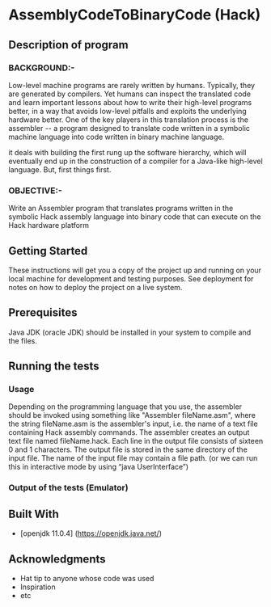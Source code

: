 # AssemblyCodeToBinaryCode (Hack)

## Description of program
### BACKGROUND:-
Low-level machine programs are rarely written by humans. Typically, they are generated by compilers. Yet humans can inspect the translated code and learn important lessons about how to write their high-level programs better, in a way that avoids low-level pitfalls and exploits the underlying hardware better. One of the key players in this translation process is the assembler -- a program designed to translate code written in a symbolic machine language into code written in binary machine language.

it deals with building the first rung up the software hierarchy, which will eventually end up in the construction of a compiler for a Java-like high-level language. But, first things first.


### OBJECTIVE:-
Write an Assembler program that translates programs written in the symbolic Hack assembly language into binary code that can execute on the Hack hardware platform

## Getting Started

These instructions will get you a copy of the project up and running on your local machine for development and testing purposes. See deployment for notes on how to deploy the project on a live system.

## Prerequisites

Java JDK (oracle JDK) should be installed in your system to compile and the files.

## Running the tests

### Usage
Depending on the programming language that you use, the assembler should be invoked using something like "Assembler fileName.asm", where the string fileName.asm is the assembler's input, i.e. the name of a text file containing Hack assembly commands. The assembler creates an output text file named fileName.hack. Each line in the output file consists of sixteen 0 and 1 characters. The output file is stored in the same directory of the input file. The name of the input file may contain a file path. (or we can run this in interactive mode by using “java UserInterface”)

### Output of the tests (Emulator)





## Built With

* [openjdk 11.0.4] (https://openjdk.java.net/)

## Acknowledgments

* Hat tip to anyone whose code was used
* Inspiration
* etc
